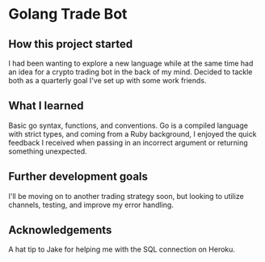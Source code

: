 # Golang Trade Bot

## How this project started

I had been wanting to explore a new language while at the same time had an idea for a crypto trading bot in the back of my mind. Decided to tackle both as a quarterly goal I've set up with some work friends.

## What I learned

Basic go syntax, functions, and conventions. Go is a compiled language with strict types, and coming from a Ruby background, I enjoyed the quick feedback I received when passing in an incorrect argument or returning something unexpected.

## Further development goals

I'll be moving on to another trading strategy soon, but looking to utilize channels, testing, and improve my error handling.

## Acknowledgements

A hat tip to Jake for helping me with the SQL connection on Heroku.